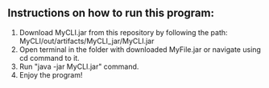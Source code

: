 ## Instructions on how to run this program:
1. Download MyCLI.jar from this repository by following the path: MyCLI/out/artifacts/MyCLI_jar/MyCLI.jar
2. Open terminal in the folder with downloaded MyFile.jar or navigate using cd command to it.
3. Run "java -jar MyCLI.jar" command.
4. Enjoy the program!
